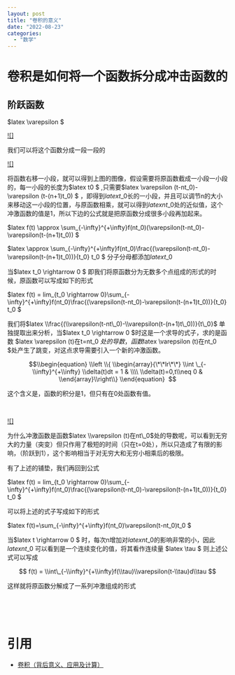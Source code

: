 ```yaml
---
layout: post
title: "卷积的意义"
date: "2022-08-23"
categories: 
  - "数学"
---
```


# 卷积是如何将一个函数拆分成冲击函数的

## 阶跃函数

$latex \\varepsilon $

[![]](http://127.0.0.1/?attachment_id=4716)

我们可以将这个函数分成一段一段的

[![]](http://127.0.0.1/?attachment_id=4717)

将函数右移一小段，就可以得到上图的图像，假设需要将原函数截成一小段一小段的，每一小段的长度为$latex t0 $ ,只需要$latex \\varepsilon (t-nt\_0)- \\varepsilon (t-(n+1)t\_0) $ ，即得到$latex t\_0$长的一小段，并且可以调节n的大小来移动这一小段的位置，与原函数相乘，就可以得到$latex nt\_0$处的近似值，这个冲激函数的值是1，所以下边的公式就是把原函数分成很多小段再加起来。

$latex f(t) \\approx \\sum\_{-\\infty}^{+\\infty}f(nt\_0)(\\varepsilon(t-nt\_0)-\\varepsilon(t-(n+1)t\_0)) $

$latex \\approx \\sum\_{-\\infty}^{+\\infty}f(nt\_0)\\frac{(\\varepsilon(t-nt\_0)-\\varepsilon(t-(n+1)t\_0))}{t\_0} t\_0 $ 分子分母都添加$latex t\_0$

当$latex t\_0 \\rightarrow 0 $ 即我们将原函数分为无数多个点组成的形式的时候，原函数可以写成如下的形式

$latex f(t) = lim\_{t\_0 \\rightarrow 0}\\sum\_{-\\infty}^{+\\infty}f(nt\_0)\\frac{(\\varepsilon(t-nt\_0)-\\varepsilon(t-(n+1)t\_0))}{t\_0} t\_0 $

我们将$latex \\frac{(\\varepsilon(t-nt\_0)-\\varepsilon(t-(n+1)t\_0))}{t\_0}$ 单独提取出来分析，当$latex t\_0 \\rightarrow 0 $时这是一个求导的式子，求的是函数 $latex \\varepsilon (t)在t=nt\_0 $处的导数，函数$latex \\varepsilon (t)在nt\_0 $处产生了跳变，对这点求导需要引入一个新的冲激函数。

$$\\begin{equation} \\left \\{ \\begin{array}{\*\*lr\*\*} \\int \_{-\\infty}^{+\\infty} \\delta(t)dt = 1 & \\\\ \\delta(t)=0,t\\neq 0 & \\end{array}\\right\\} \\end{equation}  $$

这个含义是，函数的积分是1，但只有在0处函数有值。

 

[![]](http://127.0.0.1/?attachment_id=4732)

为什么冲激函数是函数$latex \\varepsilon (t)在nt\_0$处的导数呢，可以看到无穷大的力量（突变）但只作用了极短的时间（只在t=0处），所以只造成了有限的影响，（阶跃到1），这个影响相当于对无穷大和无穷小相乘后的极限。

有了上述的铺垫，我们再回到公式

$latex f(t) = lim\_{t\_0 \\rightarrow 0}\\sum\_{-\\infty}^{+\\infty}f(nt\_0)\\frac{(\\varepsilon(t-nt\_0)-\\varepsilon(t-(n+1)t\_0))}{t\_0} t\_0 $

可以将上述的式子写成如下的形式

$latex f(t)=\\sum\_{-\\infty}^{+\\infty}f(nt\_0)\\varepsilon(t-nt\_0)t\_0 $

当$latex t \\rightarrow 0 $ 时，每次n增加对$latex nt\_0$的影响非常的小，因此 $latex nt\_0$ 可以看到是一个连续变化的值，将其看作连续量 $latex \\tau $ 则上述公式可以写成

$$ f(t) = \\int\_{-\\infty}^{+\\infty}f(\\tau)\\varepsilon(t-\\tau)d\\tau $$

这样就将原函数分解成了一系列冲激组成的形式

 

 

# 引用

- [卷积（背后意义、应用及计算）](https://zhuanlan.zhihu.com/p/157435721)
